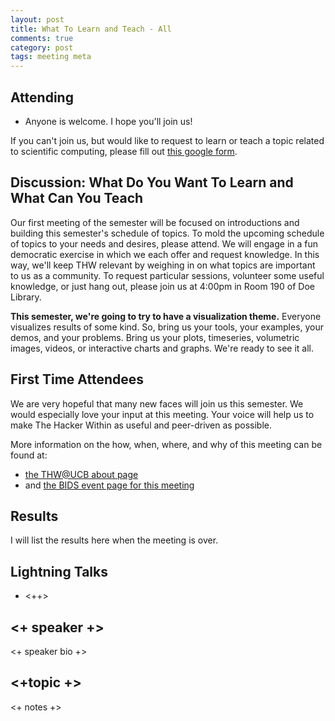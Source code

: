 ```yaml
---
layout: post
title: What To Learn and Teach - All
comments: true
category: post
tags: meeting meta
---
```



## Attending

- Anyone is welcome. I hope you'll join us!

If you can't join us, but would like to request to learn or teach a topic
related to scientific computing, please fill out
[this google form](https://goo.gl/Wf9ar2).


## Discussion: What Do You Want To Learn and What Can You Teach

Our first meeting of the semester will be focused on introductions and building
this semester's schedule of topics. To mold the upcoming schedule of topics to
your needs and desires, please attend. We will engage in a fun democratic
exercise in which we each offer and request knowledge. In this way, we'll keep THW relevant by
weighing in on what topics are important to us as a community. 
To
request particular sessions, volunteer some useful knowledge, or just hang out,
please join us at 4:00pm in Room 190 of Doe Library.


**This semester, we're going to try to have a visualization theme.** Everyone
visualizes results of some kind. So, bring us your tools, your examples, your
demos, and your problems. Bring us your plots, timeseries, volumetric images,
videos, or interactive charts and graphs. We're ready to see it all.

## First Time Attendees

We are very hopeful that many new faces will join us this semester. We would
especially love your input at this meeting. Your voice will help us to make The
Hacker Within as useful and peer-driven as possible.

More information on the how, when, where, and why of this meeting can be found
at:

- [the THW@UCB about page](http://thehackerwithin.github.io/berkeley/ "The About Page")
- and [the BIDS event page for this meeting](http://bids.berkeley.edu/events/hacker-within)

## Results

I will list the results here when the meeting is over. 


## Lightning Talks


- <++>


## <+ speaker +>

<+ speaker bio +> 

## <+topic +>

<+ notes +>

